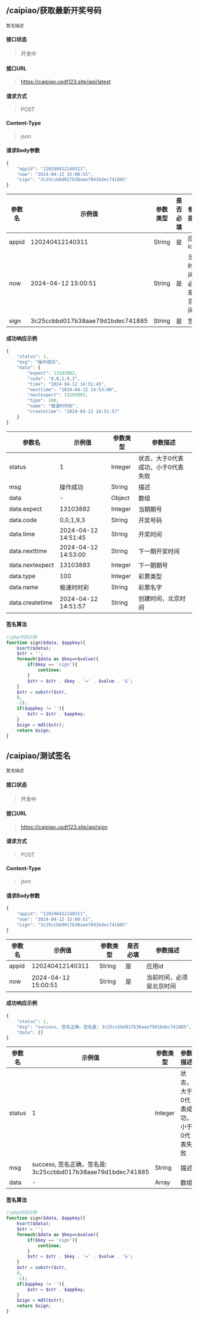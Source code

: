 ## /caipiao/获取最新开奖号码
```text
暂无描述
```
#### 接口状态
> 开发中

#### 接口URL
> https://caipiao.usdt123.site/api/latest

#### 请求方式
> POST

#### Content-Type
> json

#### 请求Body参数
```javascript
{
	"appid": "120240412140311",
	"now": "2024-04-12 15:00:51",
	"sign": "3c25ccbbd017b38aae79d1bdec741885"
}
```
参数名 | 示例值 | 参数类型 | 是否必填 | 参数描述
--- | --- | --- | --- | ---
appid | 120240412140311 | String | 是 | 应用id
now | 2024-04-12 15:00:51 | String | 是 | 当前时间，必须是北京时间
sign | 3c25ccbbd017b38aae79d1bdec741885 | String | 是 | 签名
#### 成功响应示例
```javascript
{
	"status": 1,
	"msg": "操作成功",
	"data": {
		"expect": 13103882,
		"code": "0,0,1,9,3",
		"time": "2024-04-12 14:51:45",
		"nexttime": "2024-04-12 14:53:00",
		"nextexpect": 13103883,
		"type": 100,
		"name": "极速时时彩",
		"createtime": "2024-04-12 14:51:57"
	}
}
```
参数名 | 示例值 | 参数类型 | 参数描述
--- | --- | --- | ---
status | 1 | Integer | 状态，大于0代表成功，小于0代表失败
msg | 操作成功 | String | 描述
data | - | Object | 数组
data.expect | 13103882 | Integer | 当期期号
data.code | 0,0,1,9,3 | String | 开奖号码
data.time | 2024-04-12 14:51:45 | String | 开奖时间
data.nexttime | 2024-04-12 14:53:00 | String | 下一期开奖时间
data.nextexpect | 13103883 | Integer | 下一期期号
data.type | 100 | Integer | 彩票类型
data.name | 极速时时彩 | String | 彩票名字
data.createtime | 2024-04-12 14:51:57 | String | 创建时间，北京时间
#### 签名算法
```php
//php代码示例
function sign($data, $appkey){
    ksort($data);
    $str = '';
    foreach($data as $key=>$value){
        if($key == 'sign'){
            continue;
        }
        $str = $str . $key . '=' . $value . '&';
    }
    $str = substr($str,
    0,
    -1);
    if($appkey != ''){
        $str = $str . $appkey;
    }
    $sign = md5($str);
    return $sign;
}
```
## /caipiao/测试签名
```text
暂无描述
```
#### 接口状态
> 开发中

#### 接口URL
> https://caipiao.usdt123.site/api/sign

#### 请求方式
> POST

#### Content-Type
> json

#### 请求Body参数
```javascript
{
	"appid": "120240412140311",
	"now": "2024-04-12 15:00:51",
	"sign": "3c25ccbbd017b38aae79d1bdec741885"
}
```
参数名 | 示例值 | 参数类型 | 是否必填 | 参数描述
--- | --- | --- | --- | ---
appid | 120240412140311 | String | 是 | 应用id
now | 2024-04-12 15:00:51 | String | 是 | 当前时间，必须是北京时间
#### 成功响应示例
```javascript
{
	"status": 1,
	"msg": "success, 签名正确，签名是: 3c25ccbbd017b38aae79d1bdec741885",
	"data": []
}
```
参数名 | 示例值 | 参数类型 | 参数描述
--- | --- | --- | ---
status | 1 | Integer | 状态，大于0代表成功，小于0代表失败
msg | success, 签名正确，签名是: 3c25ccbbd017b38aae79d1bdec741885 | String | 描述
data | - | Array | 数组
#### 签名算法
```php
//php代码示例
function sign($data, $appkey){
    ksort($data);
    $str = '';
    foreach($data as $key=>$value){
        if($key == 'sign'){
            continue;
        }
        $str = $str . $key . '=' . $value . '&';
    }
    $str = substr($str,
    0,
    -1);
    if($appkey != ''){
        $str = $str . $appkey;
    }
    $sign = md5($str);
    return $sign;
}
```

